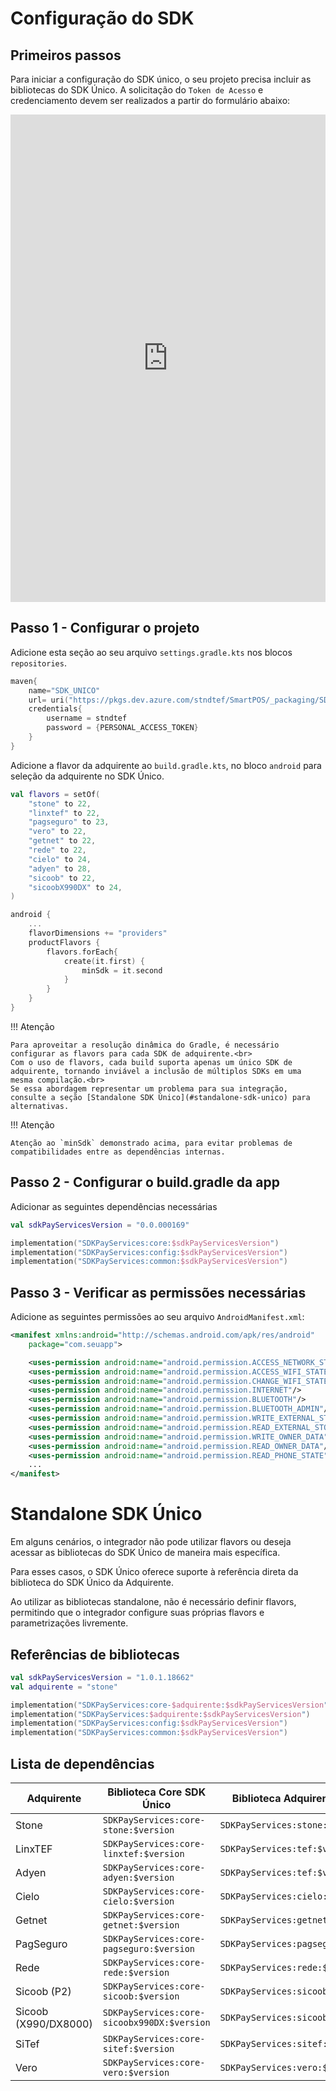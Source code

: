 # Configuração do SDK

## Primeiros passos

<!-- A solicitação do `Token de Acesso` deve ser realizada a partir [deste formulário](https://forms.office.com/r/N2JFqQ9KdR). -->
Para iniciar a configuração do SDK único, o seu projeto precisa incluir as bibliotecas do SDK Único.
A solicitação do `Token de Acesso` e credenciamento devem ser realizados a partir do formulário abaixo:

<iframe width="840px" height="780px" src="https://forms.office.com/r/N2JFqQ9KdR?embed=true" frameborder="0" marginwidth="0" marginheight="0" style="border: none; max-width:100%; max-height:100vh" allowfullscreen webkitallowfullscreen mozallowfullscreen msallowfullscreen> </iframe>

## Passo 1 - Configurar o projeto

Adicione esta seção ao seu arquivo `settings.gradle.kts` nos blocos `repositories`.


```kotlin
maven{
    name="SDK_UNICO"
    url= uri("https://pkgs.dev.azure.com/stndtef/SmartPOS/_packaging/SDK_UNICO/maven/v1")
    credentials{
        username = stndtef
        password = {PERSONAL_ACCESS_TOKEN}
    }
}
```

Adicione a flavor da adquirente ao `build.gradle.kts`, no bloco `android` para seleção da adquirente no SDK Único.

```kotlin
val flavors = setOf(
    "stone" to 22,
    "linxtef" to 22,
    "pagseguro" to 23,
    "vero" to 22,
    "getnet" to 22,
    "rede" to 22,
    "cielo" to 24,
    "adyen" to 28,
    "sicoob" to 22,
    "sicoobX990DX" to 24,
)

android {
    ...
    flavorDimensions += "providers"
    productFlavors {
        flavors.forEach{
            create(it.first) {
                minSdk = it.second
            }
        }
    }
}
```

!!! Atenção 

    Para aproveitar a resolução dinâmica do Gradle, é necessário configurar as flavors para cada SDK de adquirente.<br>
    Com o uso de flavors, cada build suporta apenas um único SDK de adquirente, tornando inviável a inclusão de múltiplos SDKs em uma mesma compilação.<br>
    Se essa abordagem representar um problema para sua integração, consulte a seção [Standalone SDK Único](#standalone-sdk-unico) para alternativas.

!!! Atenção 

    Atenção ao `minSdk` demonstrado acima, para evitar problemas de compatibilidades entre as dependências internas.

## Passo 2 - Configurar o build.gradle da app

Adicionar as seguintes dependências necessárias

```kotlin
val sdkPayServicesVersion = "0.0.000169"

implementation("SDKPayServices:core:$sdkPayServicesVersion")
implementation("SDKPayServices:config:$sdkPayServicesVersion")
implementation("SDKPayServices:common:$sdkPayServicesVersion")
```

## Passo 3 - Verificar as permissões necessárias

Adicione as seguintes permissões ao seu arquivo `AndroidManifest.xml`:

```xml
<manifest xmlns:android="http://schemas.android.com/apk/res/android"
    package="com.seuapp">

    <uses-permission android:name="android.permission.ACCESS_NETWORK_STATE"/>
    <uses-permission android:name="android.permission.ACCESS_WIFI_STATE"/>
    <uses-permission android:name="android.permission.CHANGE_WIFI_STATE"/>
    <uses-permission android:name="android.permission.INTERNET"/>
    <uses-permission android:name="android.permission.BLUETOOTH"/>
    <uses-permission android:name="android.permission.BLUETOOTH_ADMIN"/>
    <uses-permission android:name="android.permission.WRITE_EXTERNAL_STORAGE"/>
    <uses-permission android:name="android.permission.READ_EXTERNAL_STORAGE"/>
    <uses-permission android:name="android.permission.WRITE_OWNER_DATA"/>
    <uses-permission android:name="android.permission.READ_OWNER_DATA"/>
    <uses-permission android:name="android.permission.READ_PHONE_STATE"/>
    ...
</manifest>
```

# Standalone SDK Único

Em alguns cenários, o integrador não pode utilizar flavors ou deseja acessar as bibliotecas do SDK Único de maneira mais específica.

Para esses casos, o SDK Único oferece suporte à referência direta da biblioteca do SDK Único da Adquirente.

Ao utilizar as bibliotecas standalone, não é necessário definir flavors, permitindo que o integrador configure suas próprias flavors e parametrizações livremente.

## Referências de bibliotecas

```kotlin
val sdkPayServicesVersion = "1.0.1.18662"
val adquirente = "stone"

implementation("SDKPayServices:core-$adquirente:$sdkPayServicesVersion")
implementation("SDKPayServices:$adquirente:$sdkPayServicesVersion")
implementation("SDKPayServices:config:$sdkPayServicesVersion")
implementation("SDKPayServices:common:$sdkPayServicesVersion")
```

## Lista de dependências

| Adquirente | Biblioteca Core SDK Único | Biblioteca Adquirente SDK Único |
|------------|-----------------|-----------------------|
| Stone      | `SDKPayServices:core-stone:$version` | `SDKPayServices:stone:$version`
| LinxTEF    | `SDKPayServices:core-linxtef:$version` | `SDKPayServices:tef:$version`
| Adyen    | `SDKPayServices:core-adyen:$version` | `SDKPayServices:tef:$version`
| Cielo    | `SDKPayServices:core-cielo:$version` | `SDKPayServices:cielo:$version`
| Getnet    | `SDKPayServices:core-getnet:$version` | `SDKPayServices:getnet:$version`
| PagSeguro | `SDKPayServices:core-pagseguro:$version` | `SDKPayServices:pagseguro:$version`
| Rede    | `SDKPayServices:core-rede:$version` | `SDKPayServices:rede:$version`
| Sicoob (P2)   | `SDKPayServices:core-sicoob:$version` | `SDKPayServices:sicoob:$version`
| Sicoob (X990/DX8000)    | `SDKPayServices:core-sicoobx990DX:$version` | `SDKPayServices:sicoobX990DX:$version`
| SiTef    | `SDKPayServices:core-sitef:$version` | `SDKPayServices:sitef:$version`
| Vero    | `SDKPayServices:core-vero:$version` | `SDKPayServices:vero:$version`
